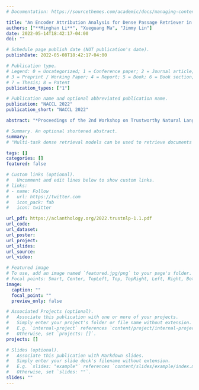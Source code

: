```yaml
---
# Documentation: https://sourcethemes.com/academic/docs/managing-content/

title: "An Encoder Attribution Analysis for Dense Passage Retriever in Open-Domain Question Answering"
authors: ["**Minghan Li**", "Xueguang Ma", "Jimmy Lin"]
date: 2022-05-14T18:42:17-04:00
doi: ""

# Schedule page publish date (NOT publication's date).
publishDate: 2022-05-08T18:42:17-04:00

# Publication type.
# Legend: 0 = Uncategorized; 1 = Conference paper; 2 = Journal article;
# 3 = Preprint / Working Paper; 4 = Report; 5 = Book; 6 = Book section;
# 7 = Thesis; 8 = Patent
publication_types: ["1"]

# Publication name and optional abbreviated publication name.
publication: "NACCL 2022"
publication_short: "NACCL 2022"

abstract: "*Proceedings of the 2nd Workshop on Trustworthy Natural Language Processing (NAACL 2022)*"

# Summary. An optional shortened abstract.
summary: 
# "Multi-task dense retrieval models can be used to retrieve documents from a common corpus (e.g., Wikipedia) for different open-domain question-answering (QA) tasks. However, Karpukhin et al. (2020) shows that jointly learning different QA tasks with one dense model is not always beneficial due to corpus inconsistency. For example, SQuAD only focuses on a small set of Wikipedia articles while datasets like NQ and Trivia cover more entries, and joint training on their union can cause performance degradation. To solve this problem, we propose to train individual dense passage retrievers (DPR) for different tasks and aggregate their predictions during test time, where we use uncertainty estimation as weights to indicate how probable a specific query belongs to each expert’s expertise. Our method reaches state-of-the-art performance on 5 benchmark QA datasets, with up to 10% improvement in top-100 accuracy compared to a joint-training multi-task DPR on SQuAD. We also show that our method handles corpus inconsistency better than the joint-training DPR on a mixed subset of different QA datasets. Code and data are available at https://github.com/alexlimh/DPR_MUF."

tags: []
categories: []
featured: false

# Custom links (optional).
#   Uncomment and edit lines below to show custom links.
# links:
# - name: Follow
#   url: https://twitter.com
#   icon_pack: fab
#   icon: twitter

url_pdf: https://aclanthology.org/2022.trustnlp-1.1.pdf
url_code: 
url_dataset:
url_poster:
url_project:
url_slides:
url_source:
url_video:

# Featured image
# To use, add an image named `featured.jpg/png` to your page's folder. 
# Focal points: Smart, Center, TopLeft, Top, TopRight, Left, Right, BottomLeft, Bottom, BottomRight.
image:
  caption: ""
  focal_point: ""
  preview_only: false

# Associated Projects (optional).
#   Associate this publication with one or more of your projects.
#   Simply enter your project's folder or file name without extension.
#   E.g. `internal-project` references `content/project/internal-project/index.md`.
#   Otherwise, set `projects: []`.
projects: []

# Slides (optional).
#   Associate this publication with Markdown slides.
#   Simply enter your slide deck's filename without extension.
#   E.g. `slides: "example"` references `content/slides/example/index.md`.
#   Otherwise, set `slides: ""`.
slides: ""
---
```

